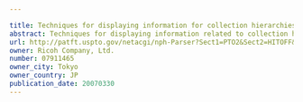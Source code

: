 ```yaml
---

title: Techniques for displaying information for collection hierarchies
abstract: Techniques for displaying information related to collection hierarchies. In one embodiment, an integrated direct-manipulation image-based interface is provided for displaying information related to collections. The interface also enables operations to be performed on collections and their elements. Multiple levels of the collection hierarchy are made visible and editable at the same time by the user interface.
url: http://patft.uspto.gov/netacgi/nph-Parser?Sect1=PTO2&Sect2=HITOFF&p=1&u=%2Fnetahtml%2FPTO%2Fsearch-adv.htm&r=1&f=G&l=50&d=PALL&S1=07911465&OS=07911465&RS=07911465
owner: Ricoh Company, Ltd.
number: 07911465
owner_city: Tokyo
owner_country: JP
publication_date: 20070330
---
```

